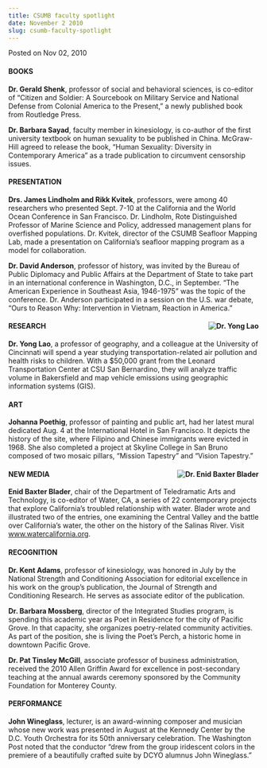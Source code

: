 ```yaml
---
title: CSUMB faculty spotlight
date: November 2 2010
slug: csumb-faculty-spotlight
---
```


 



<span class="date">Posted on Nov 02, 2010    </span>
<h4>BOOKS</h4>
<p><strong>Dr. Gerald Shenk</strong>, professor of social and
behavioral sciences, is co-editor of &#x201C;Citizen and Soldier: A
Sourcebook on Military Service and National Defense from Colonial
America to the Present,&#x201D; a newly published book from Routledge
Press.</p>
<p><strong>Dr. Barbara Sayad</strong>, faculty member in
kinesiology, is co-author of the first university textbook on human
sexuality to be published in China. McGraw-Hill agreed to release
the book, &#x201C;Human Sexuality: Diversity in Contemporary America&#x201D; as a
trade publication to circumvent censorship issues.</p>
<h4>PRESENTATION</h4>
<p><strong>Drs. James Lindholm and Rikk Kvitek</strong>,
professors, were among 40 researchers who presented Sept. 7-10 at
the California and the World Ocean Conference in San Francisco. Dr.
Lindholm, Rote Distinguished Professor of Marine Science and
Policy, addressed management plans for overfished populations. Dr.
Kvitek, director of the CSUMB Seafloor Mapping Lab, made a
presentation on California&#x2019;s seafloor mapping program as a model
for collaboration.</p>
<p><strong>Dr. David Anderson</strong>, professor of history, was
invited by the Bureau of Public Diplomacy and Public Affairs at the
Department of State to take part in an international conference in
Washington, D.C., in September. &#x201C;The American Experience in
Southeast Asia, 1946-1975&#x201D; was the topic of the conference. Dr.
Anderson participated in a session on the U.S. war debate, &#x201C;Ours to
Reason Why: Intervention in Vietnam, Reaction in America.&#x201D;</p>
<h4><img alt="Dr. Yong Lao" src="https://news.csumb.edu/sites/default/files/imagecache/thumbnail/65/attachments/news/images/yong_lao.jpg" style="float:right">RESEARCH</img></h4>
<p><strong>Dr. Yong Lao</strong>, a professor of geography, and a
colleague at the University of Cincinnati will spend a year
studying transportation-related air pollution and health risks to
children. With a $50,000 grant from the Leonard Transportation
Center at CSU San Bernardino, they will analyze traffic volume in
Bakersfield and map vehicle emissions using geographic information
systems (GIS).</p>
<h4>ART</h4>
<p><strong>Johanna Poethig</strong>, professor of painting and
public art, had her latest mural dedicated Aug. 4 at the
International Hotel in San Francisco. It depicts the history of the
site, where Filipino and Chinese immigrants were evicted in 1968.
She also completed a project at Skyline College in San Bruno
composed of two mosaic pillars, &#x201C;Mission Tapestry&#x201D; and &#x201C;Vision
Tapestry.&#x201D;</p>
<h4><img alt="Dr. Enid Baxter Blader" src="https://news.csumb.edu/sites/default/files/imagecache/thumbnail/65/attachments/news/images/enid-baxter-blader.jpg" style="float:right">NEW MEDIA</img></h4>
<p><strong>Enid Baxter Blader</strong>, chair of the Department of
Teledramatic Arts and Technology, is co-editor of Water, CA, a
series of 22 contemporary projects that explore California&#x2019;s
troubled relationship with water. Blader wrote and illustrated two
of the entries, one examining the Central Valley and the battle
over California&#x2019;s water, the other on the history of the Salinas
River. Visit <a href="https://www.watercalifornia.org" title="www.watercalifornia.org">www.watercalifornia.org</a>.</p>
<h4>RECOGNITION</h4>
<p><strong>Dr. Kent Adams</strong>, professor of kinesiology, was
honored in July by the National Strength and Conditioning
Association for editorial excellence in his work on the group&#x2019;s
publication, the Journal of Strength and Conditioning Research. He
serves as associate editor of the publication.</p>
<p><strong>Dr. Barbara Mossberg</strong>, director of the
Integrated Studies program, is spending this academic year as Poet
in Residence for the city of Pacific Grove. In that capacity, she
organizes poetry-related community activities. As part of the
position, she is living the Poet&#x2019;s Perch, a historic home in
downtown Pacific Grove.</p>
<p><strong>Dr. Pat Tinsley McGill</strong>, associate professor of
business administration, received the 2010 Allen Griffin Award for
excellence in post-secondary teaching at the annual awards ceremony
sponsored by the Community Foundation for Monterey County.</p>
<h4>PERFORMANCE</h4>
<p><strong>John Wineglass</strong>, lecturer, is an award-winning
composer and musician whose new work was presented in August at the
Kennedy Center by the D.C. Youth Orchestra for its 50th anniversary
celebration. The Washington Post noted that the conductor &#x201C;drew
from the group iridescent colors in the premiere of a beautifully
crafted suite by DCYO alumnus John Wineglass.&#x201D;</p>





 
